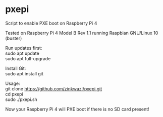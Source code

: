 # pxepi  
Script to enable PXE boot on Raspberry Pi 4  
  
Tested on Raspberry Pi 4 Model B Rev 1.1 running Raspbian GNU/Linux 10 (buster)  
  
Run updates first:  
sudo apt update  
sudo apt full-upgrade  

Install Git:  
sudo apt install git
  
Usage:  
git clone https://github.com/zinkwazi/pxepi.git  
cd pxepi  
sudo ./pxepi.sh  

Now your Raspberry Pi 4 will PXE boot if there is no SD card present!
